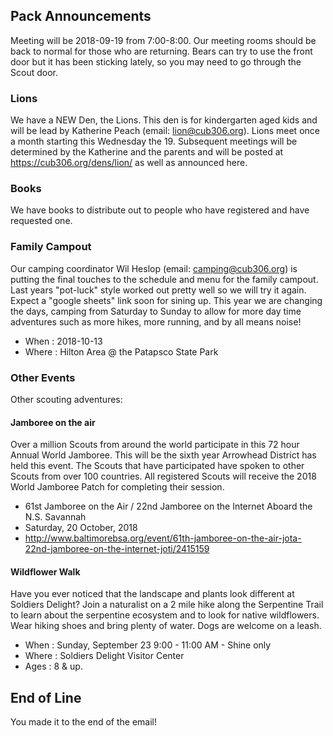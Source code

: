 ## Pack Announcements ##

Meeting will be 2018-09-19 from 7:00-8:00. Our meeting rooms should be back to normal for those who are returning. Bears can try to use the front door but it has been sticking lately, so you may need to go through the Scout door.

### Lions ###

We have a NEW Den, the Lions. This den is for kindergarten aged kids and will be lead by Katherine Peach (email: lion@cub306.org). Lions meet once a month starting this Wednesday the 19. Subsequent meetings will be determined by the Katherine and the parents and will be posted at https://cub306.org/dens/lion/ as well as announced here.

### Books ###

We have books to distribute out to people who have registered and have requested one.

### Family Campout ###

Our camping coordinator Wil Heslop (email: camping@cub306.org) is putting the final touches to the schedule and menu for the family campout. Last years "pot-luck" style worked out pretty well so we will try it again. Expect a "google sheets" link soon for sining up. This year we are changing the days, camping from Saturday to Sunday to allow for more day time adventures such as more hikes, more running, and by all means noise!

* When : 2018-10-13
* Where : Hilton Area @ the Patapsco State Park
 
### Other Events ###

Other scouting adventures:

#### Jamboree on the air ####

Over a million Scouts from around the world participate in this 72 hour Annual World Jamboree.  This will be the sixth year Arrowhead District has held this event.  The Scouts that have participated have spoken to other Scouts from over 100 countries.  All registered Scouts will receive the 2018 World Jamboree Patch for completing their session.

* 61st Jamboree on the Air / 22nd Jamboree on the Internet Aboard the N.S. Savannah
* Saturday, 20 October, 2018
* http://www.baltimorebsa.org/event/61th-jamboree-on-the-air-jota-22nd-jamboree-on-the-internet-joti/2415159

#### Wildflower Walk ####

Have you ever noticed that the landscape and plants look different at Soldiers Delight? Join a naturalist on a 2 mile hike along the Serpentine Trail to learn about the serpentine ecosystem and to look for native wildflowers. Wear hiking shoes and bring plenty of water. Dogs are welcome on a leash. 

* When : Sunday, September 23 9:00 - 11:00 AM - Shine only
* Where : Soldiers Delight Visitor Center
* Ages : 8 & up. 

## End of Line ##

You made it to the end of the email!

